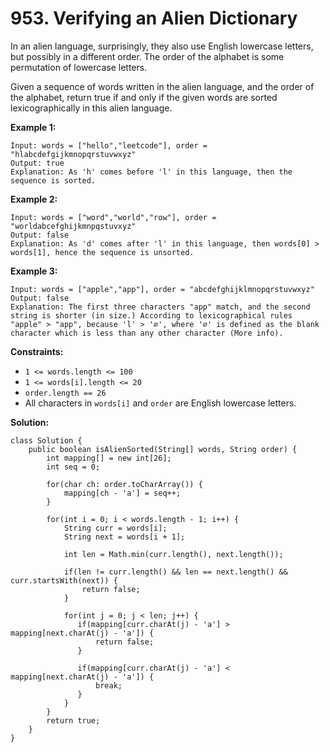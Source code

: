 # 953. Verifying an Alien Dictionary

In an alien language, surprisingly, they also use English lowercase letters, but possibly in a different order. The order of the alphabet is some permutation of lowercase letters.

Given a sequence of words written in the alien language, and the order of the alphabet, return true if and only if the given words are sorted lexicographically in this alien language.

**Example 1:**
```
Input: words = ["hello","leetcode"], order = "hlabcdefgijkmnopqrstuvwxyz"
Output: true
Explanation: As 'h' comes before 'l' in this language, then the sequence is sorted.
```
**Example 2:**
```
Input: words = ["word","world","row"], order = "worldabcefghijkmnpqstuvxyz"
Output: false
Explanation: As 'd' comes after 'l' in this language, then words[0] > words[1], hence the sequence is unsorted.
```
**Example 3:**
```
Input: words = ["apple","app"], order = "abcdefghijklmnopqrstuvwxyz"
Output: false
Explanation: The first three characters "app" match, and the second string is shorter (in size.) According to lexicographical rules "apple" > "app", because 'l' > '∅', where '∅' is defined as the blank character which is less than any other character (More info).
``` 

**Constraints:**

* `1 <= words.length <= 100`
* `1 <= words[i].length <= 20`
* `order.length == 26`
* All characters in `words[i]` and `order` are English lowercase letters.

**Solution:**
```
class Solution {
    public boolean isAlienSorted(String[] words, String order) {
        int mapping[] = new int[26]; 
        int seq = 0;

        for(char ch: order.toCharArray()) {
            mapping[ch - 'a'] = seq++;
        }

        for(int i = 0; i < words.length - 1; i++) {
            String curr = words[i];
            String next = words[i + 1];

            int len = Math.min(curr.length(), next.length());

            if(len != curr.length() && len == next.length() && curr.startsWith(next)) {
                return false;
            }

            for(int j = 0; j < len; j++) {
               if(mapping[curr.charAt(j) - 'a'] > mapping[next.charAt(j) - 'a']) {
                   return false;
               }

               if(mapping[curr.charAt(j) - 'a'] < mapping[next.charAt(j) - 'a']) {
                   break;
               }
            }
        }
        return true;
    }
}
```
